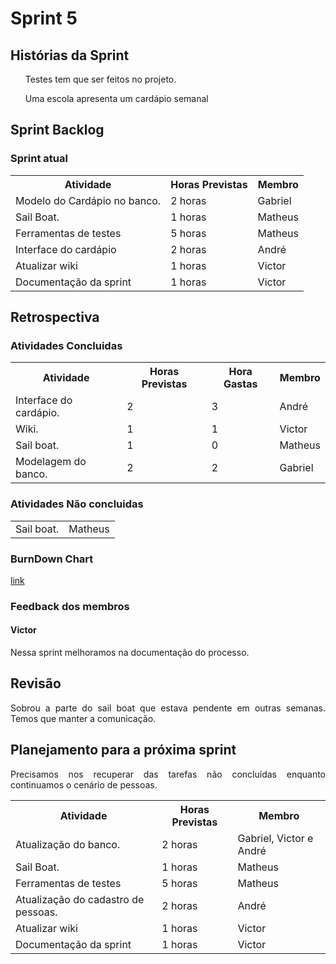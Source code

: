 <h1> Sprint 5 </h1>

<h2> Histórias da Sprint </h2>

<ul><p align="justify">Testes tem que ser feitos no projeto.</p></ul>
<ul> <p align="justify">Uma escola apresenta um cardápio semanal</p></ul>

<h2> Sprint Backlog </h2>

<h3> Sprint atual </h3>
<table>
  <tr>
    <th> Atividade </th>
    <th> Horas Previstas </th>
    <th> Membro </th>
  </tr>
  <tr>
    <td> Modelo do Cardápio no banco. </td>
    <td> 2 horas </td>
    <td> Gabriel </td>
  </tr>
  <tr>
    <td> Sail Boat. </td>
    <td> 1 horas </td>
    <td> Matheus </td>
  </tr>
  <tr>
    <td> Ferramentas de testes </td>
    <td> 5 horas </td>
    <td> Matheus </td>
  </tr>
    <tr>
    <td> Interface do cardápio </td>
    <td> 2 horas </td>
    <td> André </td>
  </tr>
    <tr>
    <td> Atualizar wiki </td>
    <td> 1 horas </td>
    <td> Victor </td>
  </tr>
    <tr>
    <td> Documentação da sprint </td>
    <td> 1 horas </td>
    <td> Victor </td>
  </tr>
</table> 

<h2> Retrospectiva </h2>
<h3> Atividades Concluidas </h3>
<table>
  <tr>
    <th> Atividade </th>
    <th> Horas Previstas </th>
    <th> Hora Gastas </th>
    <th> Membro </th>
  </tr>
  <tr>
    <td> Interface do cardápio. </td>
    <td> 2 </td>
    <td> 3 </td>
    <td> André </td>
  </tr>
  </tr>
  <tr>
    <td> Wiki. </td>
    <td> 1 </td>
    <td> 1 </td>
    <td> Victor </td>
  </tr>
   <tr>
    <td> Sail boat. </td>
    <td> 1 </td>
    <td> 0 </td>
    <td> Matheus </td>
  </tr> 
   <tr>
    <td> Modelagem do banco. </td>
    <td> 2 </td>
    <td> 2 </td>
    <td> Gabriel </td>
  </tr>

</table> 

<h3> Atividades Não concluidas </h3>

<table>
  <tr>
    <td> Sail boat. </td>
    <td> Matheus </td>
  </tr>
</table> 

<h3> BurnDown Chart </h3>

<a href="https://docs.google.com/spreadsheets/d/1F4zg84LUfO0RrQ7r9oebns8DssLGFd2F2MjHl3I0L5Y/edit#gid=0"> link </a>

<h3> Feedback dos membros</h3>
<h4> Victor </h4>

<p align="justify"> Nessa sprint melhoramos na documentação do processo. </p>

<h2> Revisão </h2>
<p align="justify"> Sobrou a parte do sail boat que estava pendente em outras semanas. Temos que manter a comunicação.</p>

<h2> Planejamento para a próxima sprint</h2>
<p align="justify">Precisamos nos recuperar das tarefas não concluídas enquanto continuamos o cenário de pessoas.</p>
<table>
  <tr>
    <th> Atividade </th>
    <th> Horas Previstas </th>
    <th> Membro </th>
  </tr>
  <tr>
    <td> Atualização do banco. </td>
    <td> 2 horas </td>
    <td> Gabriel, Victor e André </td>
  </tr>
  <tr>
    <td> Sail Boat. </td>
    <td> 1 horas </td>
    <td> Matheus </td>
  </tr>
  <tr>
    <td> Ferramentas de testes </td>
    <td> 5 horas </td>
    <td> Matheus </td>
  </tr>
    <tr>
    <td> Atualização do cadastro de pessoas. </td>
    <td> 2 horas </td>
    <td> André </td>
  </tr>
    <tr>
    <td> Atualizar wiki </td>
    <td> 1 horas </td>
    <td> Victor </td>
  </tr>
    <tr>
    <td> Documentação da sprint </td>
    <td> 1 horas </td>
    <td> Victor </td>
  </tr>
</table> 
